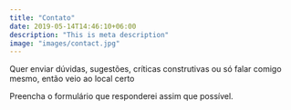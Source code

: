 ```yaml
---
title: "Contato"
date: 2019-05-14T14:46:10+06:00
description: "This is meta description"
image: "images/contact.jpg"
---
```


Quer enviar dúvidas, sugestões, críticas construtivas ou só falar comigo mesmo, então veio ao local certo

Preencha o formulário que responderei assim que possível.
